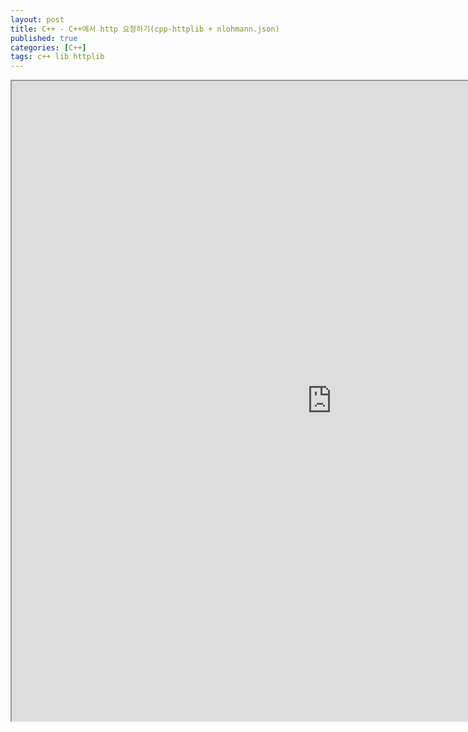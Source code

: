 ```yaml
---
layout: post
title: C++ - C++에서 http 요청하기(cpp-httplib + nlohmann.json)
published: true
categories: [C++]
tags: c++ lib httplib
---
```

<iframe width="1024" height="1024" src="https://docs.google.com/document/d/e/2PACX-1vTpb2n7xjHJAR0g8JEEI0BzDgzZAJkfEVTUJs5NL-yogwRGqs_nRNml99DQohaUdOxjhy1ffjaWzLtR/pub?embedded=true"></iframe>   
  